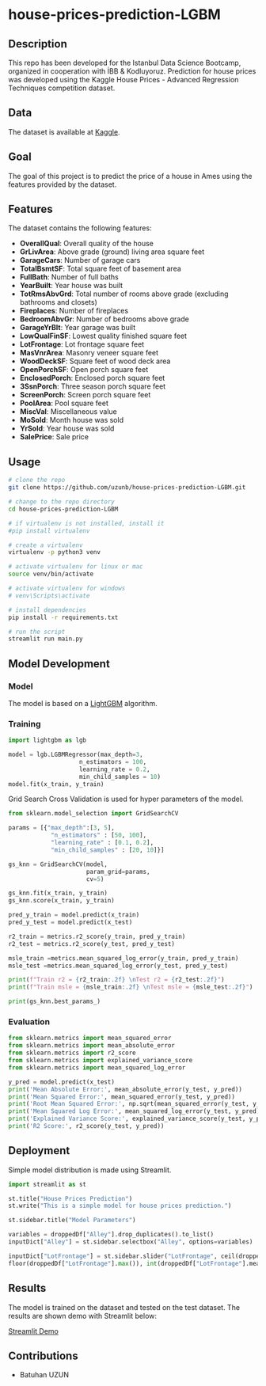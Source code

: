 # house-prices-prediction-LGBM

## Description

This repo has been developed for the Istanbul Data Science Bootcamp, organized in cooperation with İBB & Kodluyoruz. Prediction for house prices was developed using the Kaggle House Prices - Advanced Regression Techniques competition dataset.

## Data

The dataset is available at [Kaggle](https://www.kaggle.com/c/house-prices-advanced-regression-techniques).

## Goal

The goal of this project is to predict the price of a house in Ames using the features provided by the dataset.

## Features

The dataset contains the following features:

* **OverallQual**: Overall quality of the house
* **GrLivArea**: Above grade (ground) living area square feet
* **GarageCars**: Number of garage cars
* **TotalBsmtSF**: Total square feet of basement area
* **FullBath**: Number of full baths
* **YearBuilt**: Year house was built
* **TotRmsAbvGrd**: Total number of rooms above grade (excluding bathrooms and closets)
* **Fireplaces**: Number of fireplaces
* **BedroomAbvGr**: Number of bedrooms above grade
* **GarageYrBlt**: Year garage was built
* **LowQualFinSF**: Lowest quality finished square feet
* **LotFrontage**: Lot frontage square feet
* **MasVnrArea**: Masonry veneer square feet
* **WoodDeckSF**: Square feet of wood deck area
* **OpenPorchSF**: Open porch square feet
* **EnclosedPorch**: Enclosed porch square feet
* **3SsnPorch**: Three season porch square feet
* **ScreenPorch**: Screen porch square feet
* **PoolArea**: Pool square feet
* **MiscVal**: Miscellaneous value
* **MoSold**: Month house was sold
* **YrSold**: Year house was sold
* **SalePrice**: Sale price

## Usage

```bash
# clone the repo
git clone https://github.com/uzunb/house-prices-prediction-LGBM.git

# change to the repo directory
cd house-prices-prediction-LGBM

# if virtualenv is not installed, install it
#pip install virtualenv

# create a virtualenv
virtualenv -p python3 venv

# activate virtualenv for linux or mac
source venv/bin/activate

# activate virtualenv for windows
# venv\Scripts\activate

# install dependencies
pip install -r requirements.txt

# run the script
streamlit run main.py
```

## Model Development

### Model

The model is based on a [LightGBM](https://lightgbm.readthedocs.io/en/latest/index.html) algorithm.

### Training

```python
import lightgbm as lgb

model = lgb.LGBMRegressor(max_depth=3, 
                    n_estimators = 100, 
                    learning_rate = 0.2,
                    min_child_samples = 10)
model.fit(x_train, y_train)
```

Grid Search Cross Validation is used for hyper parameters of the model.

```python
from sklearn.model_selection import GridSearchCV

params = [{"max_depth":[3, 5], 
            "n_estimators" : [50, 100], 
            "learning_rate" : [0.1, 0.2],
            "min_child_samples" : [20, 10]}]

gs_knn = GridSearchCV(model,
                      param_grid=params,
                      cv=5)

gs_knn.fit(x_train, y_train)
gs_knn.score(x_train, y_train)

pred_y_train = model.predict(x_train)
pred_y_test = model.predict(x_test)

r2_train = metrics.r2_score(y_train, pred_y_train)
r2_test = metrics.r2_score(y_test, pred_y_test)

msle_train =metrics.mean_squared_log_error(y_train, pred_y_train)
msle_test =metrics.mean_squared_log_error(y_test, pred_y_test)

print(f"Train r2 = {r2_train:.2f} \nTest r2 = {r2_test:.2f}")
print(f"Train msle = {msle_train:.2f} \nTest msle = {msle_test:.2f}")

print(gs_knn.best_params_)
```

### Evaluation

```python
from sklearn.metrics import mean_squared_error
from sklearn.metrics import mean_absolute_error
from sklearn.metrics import r2_score
from sklearn.metrics import explained_variance_score
from sklearn.metrics import mean_squared_log_error

y_pred = model.predict(x_test)
print('Mean Absolute Error:', mean_absolute_error(y_test, y_pred))
print('Mean Squared Error:', mean_squared_error(y_test, y_pred))
print('Root Mean Squared Error:', np.sqrt(mean_squared_error(y_test, y_pred)))
print('Mean Squared Log Error:', mean_squared_log_error(y_test, y_pred))
print('Explained Variance Score:', explained_variance_score(y_test, y_pred))
print('R2 Score:', r2_score(y_test, y_pred))
```

## Deployment

Simple model distribution is made using Streamlit.

```python
import streamlit as st

st.title("House Prices Prediction")
st.write("This is a simple model for house prices prediction.")

st.sidebar.title("Model Parameters")

variables = droppedDf["Alley"].drop_duplicates().to_list()
inputDict["Alley"] = st.sidebar.selectbox("Alley", options=variables)

inputDict["LotFrontage"] = st.sidebar.slider("LotFrontage", ceil(droppedDf["LotFrontage"].min()), 
floor(droppedDf["LotFrontage"].max()), int(droppedDf["LotFrontage"].mean()))
```

## Results

The model is trained on the dataset and tested on the test dataset. The results are shown demo with Streamlit below:

[Streamlit Demo](https://streamlit.io/)

## Contributions

* Batuhan UZUN
